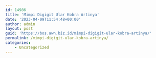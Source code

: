 ```yaml
---
id: 14986
title: 'Mimpi Digigit Ular Kobra Artinya'
date: '2023-04-09T11:54:48+00:00'
author: admin
layout: post
guid: 'https://bos.awn.biz.id/mimpi-digigit-ular-kobra-artinya/'
permalink: /mimpi-digigit-ular-kobra-artinya/
categories:
    - Uncategorized
---
```


